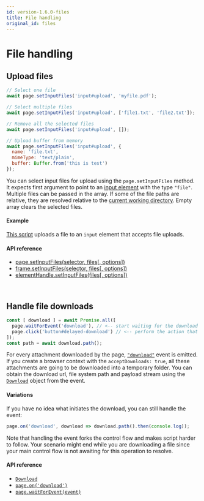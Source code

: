 ```yaml
---
id: version-1.6.0-files
title: File handling
original_id: files
---
```



# File handling

## Upload files

```js
// Select one file
await page.setInputFiles('input#upload', 'myfile.pdf');

// Select multiple files
await page.setInputFiles('input#upload', ['file1.txt', 'file2.txt']);

// Remove all the selected files
await page.setInputFiles('input#upload', []);

// Upload buffer from memory
await page.setInputFiles('input#upload', {
  name: 'file.txt',
  mimeType: 'text/plain',
  buffer: Buffer.from('this is test')
});
```

You can select input files for upload using the `page.setInputFiles` method. It expects first argument to point to an [input element](https://developer.mozilla.org/en-US/docs/Web/HTML/Element/input) with the type `"file"`. Multiple files can be passed in the array. If some of the file paths are relative, they are resolved relative to the [current working directory](https://nodejs.org/api/process.html#process_process_cwd). Empty array clears the selected files.

#### Example

[This script](examples/upload.js) uploads a file to an `input` element that accepts file uploads.

#### API reference

- [page.setInputFiles(selector, files[, options])](https://github.com/microsoft/playwright/blob/master/docs/api.md#pagesetinputfilesselector-value-options)
- [frame.setInputFiles(selector, files[, options])](https://github.com/microsoft/playwright/blob/master/docs/api.md#framesetinputfilesselector-value-options)
- [elementHandle.setInputFiles(files[, options])](https://github.com/microsoft/playwright/blob/master/docs/api.md#elementhandlesetinputfilesfiles-options)

<br/>

## Handle file downloads

```js
const [ download ] = await Promise.all([
  page.waitForEvent('download'), // <-- start waiting for the download
  page.click('button#delayed-download') // <-- perform the action that directly or indirectly initiates it.
]);
const path = await download.path();
```

For every attachment downloaded by the page, [`"download"`](https://github.com/microsoft/playwright/blob/master/docs/api.md#event-download) event is emitted. If you create a browser context with the `acceptDownloads: true`, all these attachments are going to be downloaded into a temporary folder. You can obtain the download url, file system path and payload stream using the [`Download`](https://github.com/microsoft/playwright/blob/master/docs/api.md#class-download) object from the event.

#### Variations

If you have no idea what initiates the download, you can still handle the event:

```js
page.on('download', download => download.path().then(console.log));
```

Note that handling the event forks the control flow and makes script harder to follow. Your scenario might end while you are downloading a file since your main control flow is not awaiting for this operation to resolve.

#### API reference

- [`Download`](https://github.com/microsoft/playwright/blob/master/docs/api.md#class-download)
- [`page.on('download')`](https://github.com/microsoft/playwright/blob/master/docs/api.md#event-download)
- [`page.waitForEvent(event)`](https://github.com/microsoft/playwright/blob/master/docs/api.md##pagewaitforeventevent-optionsorpredicate)
